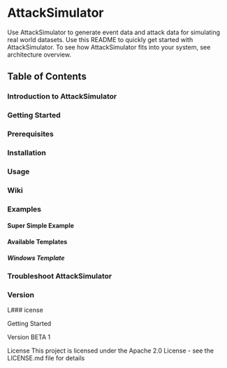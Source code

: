 # AttackSimulator
Use AttackSimulator to generate event data and attack data for simulating real world datasets. Use this README to quickly get started with AttackSimulator. To see how AttackSimulator fits into your system, see architecture overview.

## Table of Contents
### Introduction to AttackSimulator
### Getting Started
### Prerequisites
### Installation
### Usage
### Wiki
### Examples
#### Super Simple Example
#### Available Templates
##### Windows Template
### Troubleshoot AttackSimulator
### Version
L### icense


Getting Started

Version
BETA 1

License
This project is licensed under the Apache 2.0 License - see the LICENSE.md file for details
